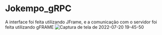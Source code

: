 # Jokempo_gRPC
A interface foi feita utilizando JFrame, e a comunicação com o servidor foi feita utilizando gFRAME
![Captura de tela de 2022-07-20 19-45-50](https://user-images.githubusercontent.com/62065621/180096498-430b1b4f-08b9-4b37-91a6-fb64a9dc2aab.png)
